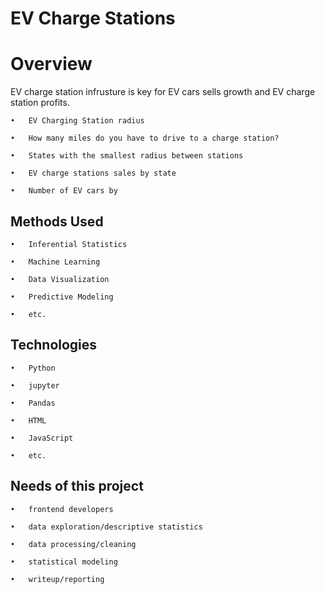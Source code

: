 # EV Charge Stations
# Overview
  EV charge station infrusture is key for EV cars sells growth and EV charge station profits.
  
    •	EV Charging Station radius

    •	How many miles do you have to drive to a charge station?

    •	States with the smallest radius between stations

    •	EV charge stations sales by state

    •	Number of EV cars by
   
## Methods Used

    •	Inferential Statistics

    •	Machine Learning

    •	Data Visualization

    •	Predictive Modeling

    •	etc.

## Technologies

    •	Python

    •	jupyter

    •	Pandas

    •	HTML

    •	JavaScript

    •	etc.
    
 ## Needs of this project
 
    •	frontend developers

    •	data exploration/descriptive statistics

    •	data processing/cleaning

    •	statistical modeling

    •	writeup/reporting



